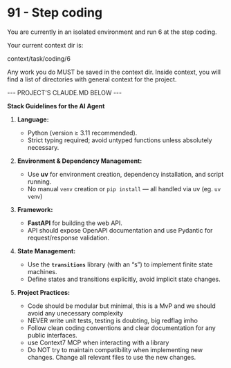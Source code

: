 # 91 - Step coding

You are currently in an isolated environment and run 6 at the step coding.

Your current context dir is:

context/task/coding/6

Any work you do MUST be saved in the context dir.
Inside context, you will find a list of directories with general context for the project.

--- PROJECT'S CLAUDE.MD BELOW ---

**Stack Guidelines for the AI Agent**

1. **Language:**

   * Python (version ≥ 3.11 recommended).
   * Strict typing required; avoid untyped functions unless absolutely necessary.

2. **Environment & Dependency Management:**

   * Use **uv** for environment creation, dependency installation, and script running.
   * No manual `venv` creation or `pip install` — all handled via uv (eg. `uv venv`)

3. **Framework:**

   * **FastAPI** for building the web API.
   * API should expose OpenAPI documentation and use Pydantic for request/response validation.

4. **State Management:**

   * Use the **`transitions`** library (with an “s”) to implement finite state machines.
   * Define states and transitions explicitly, avoid implicit state changes.

5. **Project Practices:**

   * Code should be modular but minimal, this is a MvP and we should avoid any unecessary complexity
   * NEVER write unit tests, testing is doubting, big redflag imho
   * Follow clean coding conventions and clear documentation for any public interfaces.
   * use Context7 MCP when interacting with a library
   * Do NOT try to maintain compatibility when implementing new changes. Change all relevant files to use the new changes.